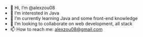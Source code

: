 - 👋 Hi, I’m @alexzou08
- 👀 I’m interested in Java
- 🌱 I’m currently learning Java and some front-end knowledge
- 💞️ I’m looking to collaborate on web development, all stack
- 📫 How to reach me: alexzou08@gmail.com

<!---
alexzou08/alexzou08 is a ✨ special ✨ repository because its `README.md` (this file) appears on your GitHub profile.
You can click the Preview link to take a look at your changes.
--->
